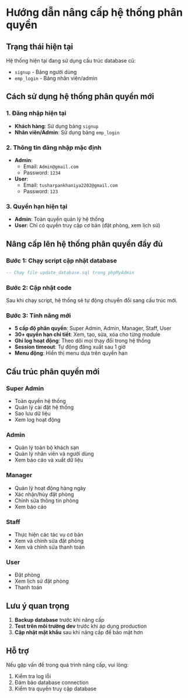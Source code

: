 # Hướng dẫn nâng cấp hệ thống phân quyền

## Trạng thái hiện tại
Hệ thống hiện tại đang sử dụng cấu trúc database cũ:
- `signup` - Bảng người dùng
- `emp_login` - Bảng nhân viên/admin

## Cách sử dụng hệ thống phân quyền mới

### 1. Đăng nhập hiện tại
- **Khách hàng**: Sử dụng bảng `signup`
- **Nhân viên/Admin**: Sử dụng bảng `emp_login`

### 2. Thông tin đăng nhập mặc định
- **Admin**: 
  - Email: `Admin@gmail.com`
  - Password: `1234`
- **User**: 
  - Email: `tusharpankhaniya2202@gmail.com`
  - Password: `123`

### 3. Quyền hạn hiện tại
- **Admin**: Toàn quyền quản lý hệ thống
- **User**: Chỉ có quyền truy cập cơ bản (đặt phòng, xem lịch sử)

## Nâng cấp lên hệ thống phân quyền đầy đủ

### Bước 1: Chạy script cập nhật database
```sql
-- Chạy file update_database.sql trong phpMyAdmin
```

### Bước 2: Cập nhật code
Sau khi chạy script, hệ thống sẽ tự động chuyển đổi sang cấu trúc mới.

### Bước 3: Tính năng mới
- **5 cấp độ phân quyền**: Super Admin, Admin, Manager, Staff, User
- **30+ quyền hạn chi tiết**: Xem, tạo, sửa, xóa cho từng module
- **Ghi log hoạt động**: Theo dõi mọi thay đổi trong hệ thống
- **Session timeout**: Tự động đăng xuất sau 1 giờ
- **Menu động**: Hiển thị menu dựa trên quyền hạn

## Cấu trúc phân quyền mới

### Super Admin
- Toàn quyền hệ thống
- Quản lý cài đặt hệ thống
- Sao lưu dữ liệu
- Xem log hoạt động

### Admin
- Quản lý toàn bộ khách sạn
- Quản lý nhân viên và người dùng
- Xem báo cáo và xuất dữ liệu

### Manager
- Quản lý hoạt động hàng ngày
- Xác nhận/hủy đặt phòng
- Chỉnh sửa thông tin phòng
- Xem báo cáo

### Staff
- Thực hiện các tác vụ cơ bản
- Xem và chỉnh sửa đặt phòng
- Xem và chỉnh sửa thanh toán

### User
- Đặt phòng
- Xem lịch sử đặt phòng
- Thanh toán

## Lưu ý quan trọng
1. **Backup database** trước khi nâng cấp
2. **Test trên môi trường dev** trước khi áp dụng production
3. **Cập nhật mật khẩu** sau khi nâng cấp để bảo mật hơn

## Hỗ trợ
Nếu gặp vấn đề trong quá trình nâng cấp, vui lòng:
1. Kiểm tra log lỗi
2. Đảm bảo database connection
3. Kiểm tra quyền truy cập database 